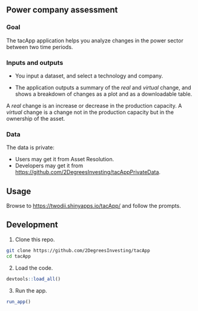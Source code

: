 
<!-- README.md is generated from README.Rmd. Please edit that file -->

## Power company assessment

<!-- badges: start -->
<!-- badges: end -->

### Goal

The tacApp application helps you analyze changes in the power sector
between two time periods.

### Inputs and outputs

-   You input a dataset, and select a technology and company.

-   The application outputs a summary of the *real* and *virtual*
    change, and shows a breakdown of changes as a plot and as a
    downloadable table.

A *real* change is an increase or decrease in the production capacity. A
*virtual* change is a change not in the production capacity but in the
ownership of the asset.

### Data

The data is private:

-   Users may get it from Asset Resolution.
-   Developers may get it from
    <https://github.com/2DegreesInvesting/tacAppPrivateData>.

## Usage

Browse to <https://twodii.shinyapps.io/tacApp/> and follow the prompts.

## Development

1.  Clone this repo.

``` bash
git clone https://github.com/2DegreesInvesting/tacApp
cd tacApp
```

2.  Load the code.

``` r
devtools::load_all()
```

3.  Run the app.

``` r
run_app()
```

